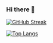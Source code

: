### Hi there 👋

[![GitHub Streak](https://streak-stats.demolab.com/?user=sophiekruijt)](https://git.io/streak-stats)

[![Top Langs](https://github-readme-stats.vercel.app/api/top-langs/?username=sophiekruijt&layout=compact&theme=vision-friendly-dark)](https://github.com/anuraghazra/github-readme-stats)
<!--
**sophiekruijt/sophiekruijt** is a ✨ _special_ ✨ repository because its `README.md` (this file) appears on your GitHub profile.

Here are some ideas to get you started:

- 🔭 I’m currently working on ...
- 🌱 I’m currently learning ...
- 👯 I’m looking to collaborate on ...
- 🤔 I’m looking for help with ...
- 💬 Ask me about ...
- 📫 How to reach me: ...
- 😄 Pronouns: ...
- ⚡ Fun fact: ...
-->
